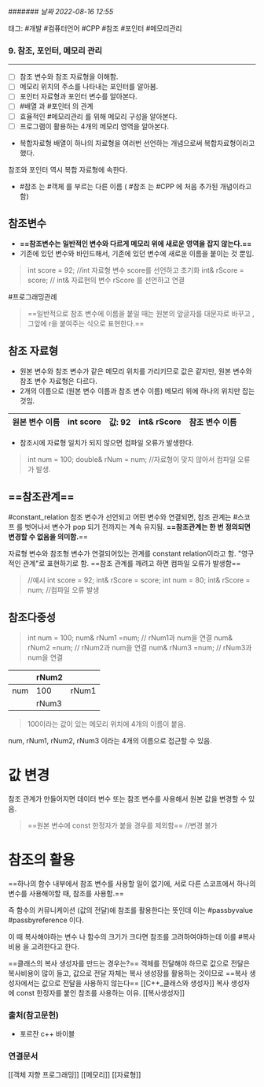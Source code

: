 ####### *날짜  2022-08-16 12:55*

태그: #개발 #컴퓨터언어 #CPP #참조 #포인터 #메모리관리

### 9. 참조, 포인터, 메모리 관리
---

- [ ] 참조 변수와 참조 자료형을 이해함.
- [ ] 메모리 위치의 주소를 나타내는 포인터를 알아봄.
- [ ] 포인터 자료형과 포인터 변수를 알아본다. 
- [ ] #배열 과 #포인터 의 관계
- [ ] 효율적인 #메모리관리 를 위해 메모리 구성을 알아본다.
- [ ] 프로그램이 활용하는 4개의 메모리 영역을 알아본다.

- 복합자료형 
배열이 하나의 자료형을 여러번  선언하는 개념으로써 복합자료형이라고 했다.

참조와 포인터 역시 복합 자료형에 속한다.

- #참조 는 #객체 를 부르는 다른 이름 ( #참조 는 #CPP 에 처음 추가된 개념이라고 함)

## 참조변수
- **==참조변수는 일반적인 변수와 다르게 메모리 위에 새로운 영역을 잡지 않는다.==**
- 기존에 있던 변수와 바인드해서, 기존에 있던 변수에 새로운 이름을 붙이는 것 뿐임.
> int score = 92; //int 자료형 변수 score를 선언하고 초기화
> int& rScore = score; // int& 자료현의 변수 rScore 를 선언하고 연결

#프로그래밍관례 
> ==일반적으로 참조 변수에 이름을 붙일 때는 원본의 앞글자를 대문자로 바꾸고 ,그앞에 r을 붙여주는 식으로 표현한다.==

## 참조 자료형
- 원본 변수와 참조 변수가 같은 메모리 위치를 가리키므로 값은 같지만, 원본 변수와 참조 변수 자료형은 다르다. 
- 2개의 이름으로 (원본 변수 이름과 참조 변수 이름) 메모리 위에 하나의 위치만 잡는 것임.

|원본 변수 이름|int score|값: 92|int& rScore|참조 변수 이름|
|-----|-----|-----|-----|-----|
- 참조시에 자료형 일치가 되지 않으면 컴파일 오류가 발생한다.
> int num = 100;
> double& rNum = num;  //자료형이 맞지 않아서 컴파일 오류가 발생.

## ==참조관계== 
#constant_relation
참조 변수가 선언되고 어떤 변수와 연결되면, 참조 관계는 #스코프 를 벗어나서 변수가 pop 되기 전까지는 계속 유지됨. **==참조관계는 한 번 정의되면 변경할 수 없음을 의미함.**== 

자료형 변수와 참조형 변수가 연결되어있는 관계를 constant relation이라고 함. "영구적인 관계"로 표현하기로 함.
==참조 관계를 깨려고 하면 컴파일 오류가 발생함==
> //예시
> int score = 92;
> int& rScore = score;
> int num = 80;
> int& rScore = num; //컴파일 오류 발생

## 참조다중성
>int num = 100;
>num& rNum1 =num; // rNum1과 num을 연결
>num& rNum2 =num; // rNum2과 num을 연결
>num& rNum3 =num; // rNum3과 num을 연결

|     |rNum2|      |
|-----|-----|-----|
|num|100|rNum1|
||rNum3||

>100이라는 값이 있는 메모리 위치에 4개의 이름이 붙음.

num, rNum1, rNum2, rNum3 이라는 4개의 이름으로 접근할 수 있음.

# 값 변경
참조 관계가 만들어지면 데이터 변수 또는 참조 변수를 사용해서 원본 값을 변경할 수 있음.
>==원본 변수에 const 한정자가 붙을 경우를 제외함== //변경 불가

# 참조의 활용
==하나의 함수 내부에서 참조 변수를 사용할 일이 없기에, 서로 다른 스코프에서 하나의 변수를 사용해야할 때, 참조를 사용함.==

즉 함수의 커뮤니케이션 (값의 전달)에 참조를 활용한다는 뜻인데 이는 #passbyvalue #passbyreference 이다.

이 때 복사해야하는 변수 나 함수의 크기가 크다면 참조를 고려하여야하는데 이를 #복사비용 을 고려한다고 한다.

==클래스의 복사 생성자를 만드는 경우는?==
객체를 전달해야 하므로 값으로 전달은 복사비용이 많이 들고, 값으로 전달 자체는 복사 생성장를 활용하는 것이므로 ==복사 생성자에서는 값으로 전달을 사용하지 않는다== [[C++_클래스와 생성자]] 복사 생성자에 const 한정자를 붙인 참조를 사용하는 이유.
[[복사생성자]]

### 출처(참고문헌)
- 포르잔 c++ 바이블

### 연결문서
[[객체 지향 프로그래밍]]
[[메모리]]
[[자료형]]

